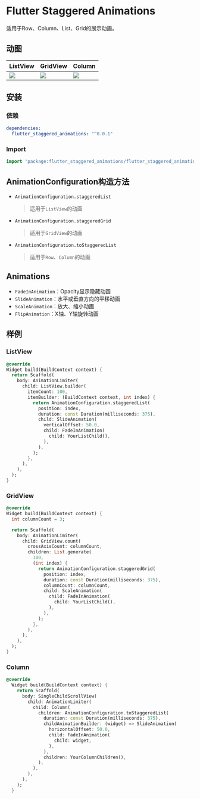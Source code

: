# Flutter Staggered Animations

适用于Row、Column、List、Grid的展示动画。

## 动图

| ListView                                                     | GridView                                                     | Column                                                       |
| ------------------------------------------------------------ | ------------------------------------------------------------ | ------------------------------------------------------------ |
| ![](https://github.com/if-ls/flutter_staggered_animations/blob/master/assets/card_list.gif?raw=true) | ![](https://github.com/if-ls/flutter_staggered_animations/blob/master/assets/card_grid.gif?raw=true) | ![](https://github.com/if-ls/flutter_staggered_animations/blob/master/assets/card_column.gif?raw=true) |


## 安装

### 依赖
```yaml
dependencies:
  flutter_staggered_animations: "^0.0.1"
```

### Import
```dart
import 'package:flutter_staggered_animations/flutter_staggered_animations.dart';
```

## AnimationConfiguration构造方法

- `AnimationConfiguration.staggeredList` 

  > 适用于`ListView`的动画

- `AnimationConfiguration.staggeredGrid`

  > 适用于`GridView`的动画

- `AnimationConfiguration.toStaggeredList`

  > 适用于`Row`、`Column`的动画

## Animations

- `FadeInAnimation`：Opacity显示隐藏动画
- `SlideAnimation`：水平或垂直方向的平移动画
- `ScaleAnimation`：放大、缩小动画
- `FlipAnimation`：X轴、Y轴旋转动画


##  样例 

### ListView

```dart
@override
Widget build(BuildContext context) {
  return Scaffold(
    body: AnimationLimiter(
      child: ListView.builder(
        itemCount: 100,
        itemBuilder: (BuildContext context, int index) {
          return AnimationConfiguration.staggeredList(
            position: index,
            duration: const Duration(milliseconds: 375),
            child: SlideAnimation(
              verticalOffset: 50.0,
              child: FadeInAnimation(
                child: YourListChild(),
              ),
            ),
          );
        },
      ),
    ),
  );
}
```

### GridView

```dart
@override
Widget build(BuildContext context) {
  int columnCount = 3;

  return Scaffold(
    body: AnimationLimiter(
      child: GridView.count(
        crossAxisCount: columnCount,
        children: List.generate(
          100,
          (int index) {
            return AnimationConfiguration.staggeredGrid(
              position: index,
              duration: const Duration(milliseconds: 375),
              columnCount: columnCount,
              child: ScaleAnimation(
                child: FadeInAnimation(
                  child: YourListChild(),
                ),
              ),
            );
          },
        ),
      ),
    ),
  );
}
```

### Column

```dart
@override
  Widget build(BuildContext context) {
    return Scaffold(
      body: SingleChildScrollView(
        child: AnimationLimiter(
          child: Column(
            children: AnimationConfiguration.toStaggeredList(
              duration: const Duration(milliseconds: 375),
              childAnimationBuilder: (widget) => SlideAnimation(
                horizontalOffset: 50.0,
                child: FadeInAnimation(
                  child: widget,
                ),
              ),
              children: YourColumnChildren(),
            ),
          ),
        ),
      ),
    );
  }
```
